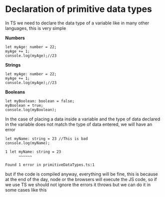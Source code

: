 # Declaration of primitive data types

In TS we need to declare the data type of a variable like in many other languages, this is very simple

**Numbers**
```
let myAge: number = 22;
myAge += 1;
console.log(myAge);//23
```
**Strings**
```
let myAge: number = 22;
myAge += 1;
console.log(myAge);//23
```
**Booleans**
``` 
let myBoolean: boolean = false;
myBoolean = true;
console.log(myBoolean);
```

In the case of placing a data inside a variable and the type of data declared in the variable does not match the type of data entered, we will have an error

```
let myName: string = 23 //This is bad
console.log(myName);
```
```
1 let myName: string = 23
      ~~~~~~

Found 1 error in primitiveDataTypes.ts:1
```

but if the code is compiled anyway, everything will be fine, this is because at the end of the day, node or the browsers will execute the JS code, so if we use TS we should not ignore the errors it throws but we can do it in some cases like this